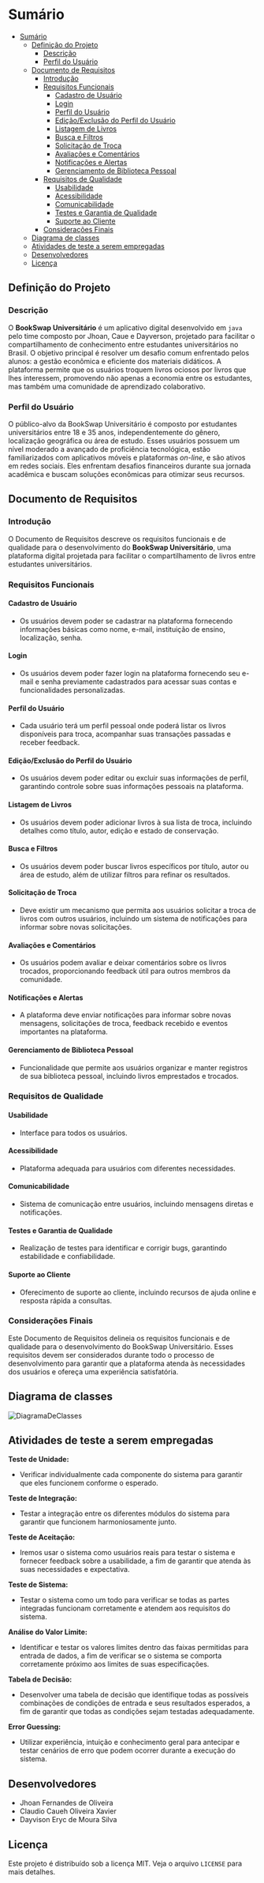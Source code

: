 # Sumário

- [Sumário](#sumário)
  - [Definição do Projeto](#definição-do-projeto)
    - [Descrição](#descrição)
    - [Perfil do Usuário](#perfil-do-usuário)
  - [Documento de Requisitos](#documento-de-requisitos)
    - [Introdução](#introdução)
    - [Requisitos Funcionais](#requisitos-funcionais)
      - [Cadastro de Usuário](#cadastro-de-usuário)
      - [Login](#login)
      - [Perfil do Usuário](#perfil-do-usuário-1)
      - [Edição/Exclusão do Perfil do Usuário](#ediçãoexclusão-do-perfil-do-usuário)
      - [Listagem de Livros](#listagem-de-livros)
      - [Busca e Filtros](#busca-e-filtros)
      - [Solicitação de Troca](#solicitação-de-troca)
      - [Avaliações e Comentários](#avaliações-e-comentários)
      - [Notificações e Alertas](#notificações-e-alertas)
      - [Gerenciamento de Biblioteca Pessoal](#gerenciamento-de-biblioteca-pessoal)
    - [Requisitos de Qualidade](#requisitos-de-qualidade)
      - [Usabilidade](#usabilidade)
      - [Acessibilidade](#acessibilidade)
      - [Comunicabilidade](#comunicabilidade)
      - [Testes e Garantia de Qualidade](#testes-e-garantia-de-qualidade)
      - [Suporte ao Cliente](#suporte-ao-cliente)
    - [Considerações Finais](#considerações-finais)
  - [Diagrama de classes](#diagrama-de-classes)
  - [Atividades de teste a serem empregadas](#atividades-de-teste-a-serem-empregadas)
  - [Desenvolvedores](#desenvolvedores)
  - [Licença](#licença)

## Definição do Projeto  

### Descrição 

O **BookSwap Universitário** é um aplicativo digital desenvolvido em `java` pelo time composto por Jhoan, Caue e Dayverson, projetado para facilitar o compartilhamento de conhecimento entre estudantes universitários no Brasil. O objetivo principal é resolver um desafio comum enfrentado pelos alunos: a gestão econômica e eficiente dos materiais didáticos. A plataforma permite que os usuários troquem livros ociosos por livros que lhes interessem, promovendo não apenas a economia entre os estudantes, mas também uma comunidade de aprendizado colaborativo.

### Perfil do Usuário

O público-alvo da BookSwap Universitário é composto por estudantes universitários entre 18 e 35 anos, independentemente do gênero, localização geográfica ou área de estudo. Esses usuários possuem um nível moderado a avançado de proficiência tecnológica, estão familiarizados com aplicativos móveis e plataformas _on-line_, e são ativos em redes sociais. Eles enfrentam desafios financeiros durante sua jornada acadêmica e buscam soluções econômicas para otimizar seus recursos.

## Documento de Requisitos 

### Introdução

O Documento de Requisitos descreve os requisitos funcionais e de qualidade para o desenvolvimento do **BookSwap Universitário**, uma plataforma digital projetada para facilitar o compartilhamento de livros entre estudantes universitários.

### Requisitos Funcionais

#### Cadastro de Usuário

- Os usuários devem poder se cadastrar na plataforma fornecendo informações básicas como nome, e-mail, instituição de ensino, localização, senha.
  
#### Login

- Os usuários devem poder fazer login na plataforma fornecendo seu e-mail e senha previamente cadastrados para acessar suas contas e funcionalidades personalizadas.

#### Perfil do Usuário

- Cada usuário terá um perfil pessoal onde poderá listar os livros disponíveis para troca, acompanhar suas transações passadas e receber feedback.

#### Edição/Exclusão do Perfil do Usuário

- Os usuários devem poder editar ou excluir suas informações de perfil, garantindo controle sobre suas informações pessoais na plataforma.

#### Listagem de Livros

- Os usuários devem poder adicionar livros à sua lista de troca, incluindo detalhes como título, autor, edição e estado de conservação.

#### Busca e Filtros

- Os usuários devem poder buscar livros específicos por título, autor ou área de estudo, além de utilizar filtros para refinar os resultados.

#### Solicitação de Troca

- Deve existir um mecanismo que permita aos usuários solicitar a troca de livros com outros usuários, incluindo um sistema de notificações para informar sobre novas solicitações.

#### Avaliações e Comentários

- Os usuários podem avaliar e deixar comentários sobre os livros trocados, proporcionando feedback útil para outros membros da comunidade.

#### Notificações e Alertas

- A plataforma deve enviar notificações para informar sobre novas mensagens, solicitações de troca, feedback recebido e eventos importantes na plataforma.

#### Gerenciamento de Biblioteca Pessoal

- Funcionalidade que permite aos usuários organizar e manter registros de sua biblioteca pessoal, incluindo livros emprestados e trocados.

### Requisitos de Qualidade

#### Usabilidade

- Interface para todos os usuários.

#### Acessibilidade

- Plataforma adequada para usuários com diferentes necessidades.

#### Comunicabilidade

- Sistema de comunicação entre usuários, incluindo mensagens diretas e notificações.

#### Testes e Garantia de Qualidade

- Realização de testes para identificar e corrigir bugs, garantindo estabilidade e confiabilidade.

#### Suporte ao Cliente

- Oferecimento de suporte ao cliente, incluindo recursos de ajuda online e resposta rápida a consultas.


### Considerações Finais

Este Documento de Requisitos delineia os requisitos funcionais e de qualidade para o desenvolvimento do BookSwap Universitário. Esses requisitos devem ser considerados durante todo o processo de desenvolvimento para garantir que a plataforma atenda às necessidades dos usuários e ofereça uma experiência satisfatória.

## Diagrama de classes

![DiagramaDeClasses](https://github.com/JhoanDev/BookSwap/blob/main/BookSwap.png)

## Atividades de teste a serem empregadas

**Teste de Unidade:**
- Verificar individualmente cada componente do sistema para garantir que eles funcionem conforme o esperado.

**Teste de Integração:**
- Testar a integração entre os diferentes módulos do sistema para garantir que funcionem harmoniosamente junto.

**Teste de Aceitação:**
- Iremos usar o sistema como usuários reais para testar o sistema e fornecer feedback sobre a usabilidade, a fim de garantir que atenda às suas necessidades e expectativa.

**Teste de Sistema:**
- Testar o sistema como um todo para verificar se todas as partes integradas funcionam corretamente e atendem aos requisitos do sistema.

**Análise do Valor Limite:**
- Identificar e testar os valores limites dentro das faixas permitidas para entrada de dados, a fim de verificar se o sistema se comporta corretamente próximo aos limites de suas especificações.

**Tabela de Decisão:**
- Desenvolver uma tabela de decisão que identifique todas as possíveis combinações de condições de entrada e seus resultados esperados, a fim de garantir que todas as condições sejam testadas adequadamente.

**Error Guessing:**
- Utilizar experiência, intuição e conhecimento geral para antecipar e testar cenários de erro que podem ocorrer durante a execução do sistema.





## Desenvolvedores

- Jhoan Fernandes de Oliveira
- Claudio Caueh Oliveira Xavier
- Dayvison Eryc de Moura Silva

## Licença

Este projeto é distribuído sob a licença MIT. Veja o arquivo `LICENSE` para mais detalhes.
